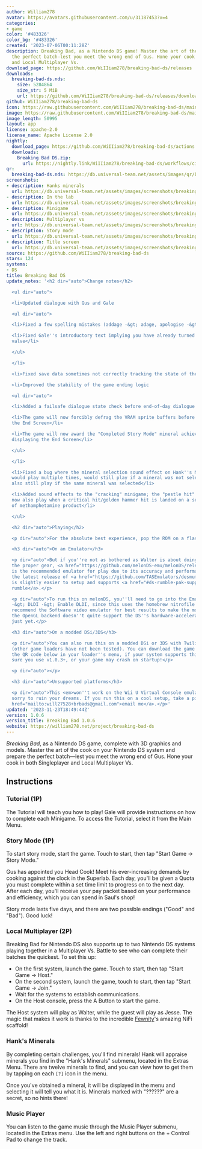 ```yaml
---
author: William278
avatar: https://avatars.githubusercontent.com/u/31187453?v=4
categories:
- game
color: '#483326'
color_bg: '#483326'
created: '2023-07-06T00:11:28Z'
description: Breaking Bad, as a Nintendo DS game! Master the art of the cook and prepare
  the perfect batch—lest you meet the wrong end of Gus. Hone your cook in both Singleplayer
  and Local Multiplayer Vs.
download_page: https://github.com/WiIIiam278/breaking-bad-ds/releases
downloads:
  breaking-bad-ds.nds:
    size: 5284864
    size_str: 5 MiB
    url: https://github.com/WiIIiam278/breaking-bad-ds/releases/download/1.0.6/breaking-bad-ds.nds
github: WiIIiam278/breaking-bad-ds
icon: https://raw.githubusercontent.com/WiIIiam278/breaking-bad-ds/main/icon.png
image: https://raw.githubusercontent.com/WiIIiam278/breaking-bad-ds/main/banner-art.png
image_length: 50995
layout: app
license: apache-2.0
license_name: Apache License 2.0
nightly:
  download_page: https://github.com/WiIIiam278/breaking-bad-ds/actions
  downloads:
    Breaking Bad DS.zip:
      url: https://nightly.link/WiIIiam278/breaking-bad-ds/workflows/ci/main/Breaking%20Bad%20DS.zip
qr:
  breaking-bad-ds.nds: https://db.universal-team.net/assets/images/qr/breaking-bad-ds-nds.png
screenshots:
- description: Hanks minerals
  url: https://db.universal-team.net/assets/images/screenshots/breaking-bad-ds/hanks-minerals.png
- description: In the lab
  url: https://db.universal-team.net/assets/images/screenshots/breaking-bad-ds/in-the-lab.png
- description: Minigame
  url: https://db.universal-team.net/assets/images/screenshots/breaking-bad-ds/minigame.png
- description: Multiplayer vs
  url: https://db.universal-team.net/assets/images/screenshots/breaking-bad-ds/multiplayer-vs.png
- description: Story mode
  url: https://db.universal-team.net/assets/images/screenshots/breaking-bad-ds/story-mode.png
- description: Title screen
  url: https://db.universal-team.net/assets/images/screenshots/breaking-bad-ds/title-screen.png
source: https://github.com/WiIIiam278/breaking-bad-ds
stars: 124
systems:
- DS
title: Breaking Bad DS
update_notes: '<h2 dir="auto">Change notes</h2>

  <ul dir="auto">

  <li>Updated dialogue with Gus and Gale

  <ul dir="auto">

  <li>Fixed a few spelling mistakes (addage -&gt; adage, apologise -&gt; apologize)</li>

  <li>Fixed Gale''s introductory text implying you have already turned the ventilation
  valve</li>

  </ul>

  </li>

  <li>Fixed save data sometimes not correctly tracking the state of the game</li>

  <li>Improved the stability of the game ending logic

  <ul dir="auto">

  <li>Added a failsafe dialogue state check before end-of-day dialogue on Day 5</li>

  <li>The game will now forcibly defrag the VRAM sprite buffers before displaying
  the End Screen</li>

  <li>The game will now award the "Completed Story Mode" mineral achievement before
  displaying the End Screen</li>

  </ul>

  </li>

  <li>Fixed a bug where the mineral selection sound effect on Hank''s Minerals screen
  would play multiple times, would still play if a mineral was not selected, and would
  also still play if the same mineral was selected</li>

  <li>Added sound effects to the "cracking" minigame; the "pestle hit" effect will
  now also play when a critical hit/golden hammer hit is landed on a section or crystal
  of methamphetamine product</li>

  </ul>

  <h2 dir="auto">Playing</h2>

  <p dir="auto">For the absolute best experience, pop the ROM on a flashcart and enjoy!</p>

  <h3 dir="auto">On an Emulator</h3>

  <p dir="auto">But if you''re not as bothered as Walter is about doing things with
  the proper gear, <a href="https://github.com/melonDS-emu/melonDS/releases/latest">melonDS</a>
  is the recommended emulator for play due to its accuracy and performance. Alternatively,
  the latest release of <a href="https://github.com/TASEmulators/desmume/releases/latest">DeSmuME</a>
  is slightly easier to setup and supports <a href="#ds-rumble-pak-support">emulating
  rumble</a>.</p>

  <p dir="auto">To run this on melonDS, you''ll need to go into the Emulator Config
  -&gt; DLDI -&gt; Enable DLDI, since this uses the homebrew nitrofile system.  I
  recommend the Software video emulator for best results to make the models pop, as
  the OpenGL backend doesn''t quite support the DS''s hardware-accelerated outlines
  just yet.</p>

  <h3 dir="auto">On a modded DSi/3DS</h3>

  <p dir="auto">You can also run this on a modded DSi or 3DS with Twilight Menu++
  (other game loaders have not been tested). You can download the game ROM by scanning
  the QR code below in your loader''s menu, if your system supports this. Please make
  sure you use v1.0.3+, or your game may crash on startup!</p>

  <p dir="auto"></p>

  <h3 dir="auto">Unsupported platforms</h3>

  <p dir="auto">This <em>won''t work on the Wii U Virtual Console emulator</em>. I''m
  sorry to ruin your dreams. If you run this on a cool setup, take a picture and <a
  href="mailto:will27528+brbads@gmail.com">email me</a>.</p>'
updated: '2023-11-23T18:49:44Z'
version: 1.0.6
version_title: Breaking Bad 1.0.6
website: https://william278.net/project/breaking-bad-ds
---
```

*Breaking Bad*, as a Nintendo DS game, complete with 3D graphics and models. Master the art of the cook on your Nintendo DS system and prepare the perfect batch&mdash;lest you meet the wrong end of Gus. Hone your cook in both Singleplayer and Local Multiplayer Vs.

## Instructions
### Tutorial (1P)
The Tutorial will teach you how to play! Gale will provide instructions on how to complete each Minigame. To access the Tutorial, select it from the Main Menu.

### Story Mode (1P)
To start story mode, start the game. Touch to start, then tap "Start Game → Story Mode."

Gus has appointed you Head Cook! Meet his ever-increasing demands by cooking against the clock in the Superlab. Each day, you'll be given a Quota you must complete within a set time limit to progress on to the next day. After each day, you'll receive your pay packet based on your performance and efficiency, which you can spend in Saul's shop!

Story mode lasts five days, and there are two possible endings ("Good" and "Bad"). Good luck!

### Local Multiplayer (2P)
Breaking Bad for Nintendo DS also supports up to two Nintendo DS systems playing together in a Multiplayer Vs. Battle to see who can complete their batches the quickest. To set this up:

* On the first system, launch the game. Touch to start, then tap "Start Game → Host."
* On the second system, launch the game, touch to start, then tap "Start Game → Join."
* Wait for the systems to establish communications.
* On the Host console, press the A Button to start the game.

The Host system will play as Walter, while the guest will play as Jesse. The magic that makes it work is thanks to the incredible [Fewnity](https://github.com/Fewnity/Nintendo-DS-Nifi-Template/)'s amazing NiFi scaffold!

### Hank's Minerals
By completing certain challenges, you'll find minerals! Hank will appraise minerals you find in the "Hank's Minerals" submenu, located in the Extras Menu. There are twelve minerals to find, and you can view how to get them by tapping on each `[?]` icon in the menu.

Once you've obtained a mineral, it will be displayed in the menu and selecting it will tell you what it is. Minerals marked with "??????" are a secret, so no hints there!

### Music Player
You can listen to the game music through the Music Player submenu, located in the Extras menu. Use the left and right buttons on the + Control Pad to change the track.